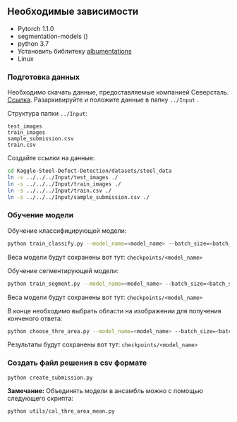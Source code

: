## Необходимые зависимости
* Pytorch 1.1.0
* segmentation-models ()
* python 3.7
* Установить библитеку  [albumentations](https://github.com/albu/albumentations)
* Linux

### Подготовка данных

Необходимо скачать данные, предоставляемые компанией Северсталь.
 [Ссылка](https://www.kaggle.com/c/severstal-steel-defect-detection/data).
Разархивируйте и положите данные в папку `../Input` .  

Структура папки `../Input`:

```
test_images
train_images
sample_submission.csv
train.csv
```

Создайте ссылки на данные:

```bash
cd Kaggle-Steel-Defect-Detection/datasets/steel_data
ln -s ../../../Input/test_images ./
ln -s ../../../Input/train_images ./
ln -s ../../../Input/train.csv ./
ln -s ../../../Input/sample_submission.csv ./
```

### Обучение модели


Обучение классифицирующей модели:

```bash
python train_classify.py --model_name=<model_name> --batch_size=<batch_size> --lr=<lr> --epoch=<epoch>
```

Веса модели будут сохранены вот тут: `checkpoints/<model_name>`

Обучение сегментирующей модели:

```bash
python train_segment.py --model_name=<model_name> --batch_size=<batch_size> --lr=<lr> --epoch=<epoch>
```

Веса модели будут сохранены вот тут: `checkpoints/<model_name>`

В конце необходимо выбрать области на изображении для получения конченого ответа:
```bash
python choose_thre_area.py --model_name=<model_name> --batch_size=<batch_size> 
```

Результаты будут сохранены вот тут:  `checkpoints/<model_name>`


### Создать файл решения в csv формате

```
python create_submission.py
```

**Замечание:** Объединять модели в ансамбль можно с помощью следующего скрипта:

```bash
python utils/cal_thre_area_mean.py
```


